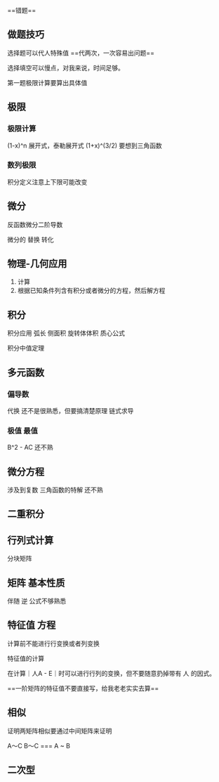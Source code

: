 ==错题==
## 做题技巧

选择题可以代人特殊值 ==代两次，一次容易出问题==

选择填空可以慢点，对我来说，时间足够。

第一题极限计算要算出具体值

## 极限

### 极限计算

(1-x)^n 展开式，泰勒展开式
(1+x)^(3/2) 要想到三角函数


### 数列极限

积分定义注意上下限可能改变

## 微分

反函数微分二阶导数

微分的 替换 转化

## 物理-几何应用

1. 计算
2. 根据已知条件列含有积分或者微分的方程，然后解方程


## 积分

积分应用 弧长 侧面积 旋转体体积 质心公式 

积分中值定理

## 多元函数

### 偏导数
代换 还不是很熟悉，但要搞清楚原理 链式求导

### 极值 最值

B^2 - AC 还不熟

## 微分方程

涉及到复数 三角函数的特解 还不熟


## 二重积分

## 行列式计算

分块矩阵

## 矩阵 基本性质

伴随 逆 公式不够熟悉

## 特征值 方程

计算前不能进行行变换或者列变换

特征值的计算

在计算｜人A - E｜时可以进行行列的变换，但不要随意扔掉带有 人 的因式。

==一阶矩阵的特征值不要直接写，给我老老实实去算==

## 相似

证明两矩阵相似要通过中间矩阵来证明

A～C B～C === A ~ B

## 二次型